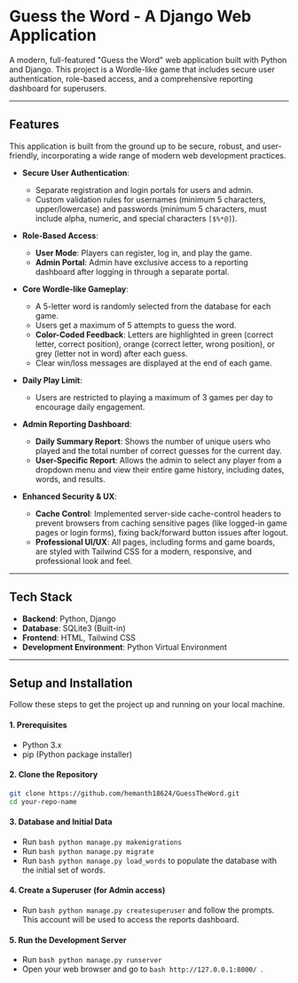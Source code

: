 # Guess the Word - A Django Web Application


A modern, full-featured "Guess the Word" web application built with Python and Django. This project is a Wordle-like game that includes secure user authentication, role-based access, and a comprehensive reporting dashboard for superusers.

---

## Features

This application is built from the ground up to be secure, robust, and user-friendly, incorporating a wide range of modern web development practices.

* **Secure User Authentication**:
    * Separate registration and login portals for users and admin.
    * Custom validation rules for usernames (minimum 5 characters, upper/lowercase) and passwords (minimum 5 characters, must include alpha, numeric, and special characters `[$%*@]`).

* **Role-Based Access**:
    * **User Mode**: Players can register, log in, and play the game.
    * **Admin Portal**: Admin have exclusive access to a reporting dashboard after logging in through a separate portal.

* **Core Wordle-like Gameplay**:
    * A 5-letter word is randomly selected from the database for each game.
    * Users get a maximum of 5 attempts to guess the word.
    * **Color-Coded Feedback**: Letters are highlighted in green (correct letter, correct position), orange (correct letter, wrong position), or grey (letter not in word) after each guess.
    * Clear win/loss messages are displayed at the end of each game.

* **Daily Play Limit**:
    * Users are restricted to playing a maximum of 3 games per day to encourage daily engagement.

* **Admin Reporting Dashboard**:
    * **Daily Summary Report**: Shows the number of unique users who played and the total number of correct guesses for the current day.
    * **User-Specific Report**: Allows the admin to select any player from a dropdown menu and view their entire game history, including dates, words, and results.

* **Enhanced Security & UX**:
    * **Cache Control**: Implemented server-side cache-control headers to prevent browsers from caching sensitive pages (like logged-in game pages or login forms), fixing back/forward button issues after logout.
    * **Professional UI/UX**: All pages, including forms and game boards, are styled with Tailwind CSS for a modern, responsive, and professional look and feel.

---

## Tech Stack

* **Backend**: Python, Django
* **Database**: SQLite3 (Built-in)
* **Frontend**: HTML, Tailwind CSS
* **Development Environment**: Python Virtual Environment

---

## Setup and Installation

Follow these steps to get the project up and running on your local machine.

#### 1. Prerequisites
* Python 3.x
* pip (Python package installer)

#### 2. Clone the Repository
```bash
git clone https://github.com/hemanth18624/GuessTheWord.git
cd your-repo-name
```

#### 3. Database and Initial Data
* Run ```bash python manage.py makemigrations```
* Run ```bash python manage.py migrate ```
* Run ```bash python manage.py load_words``` to populate the database with the initial set of words.

#### 4. Create a Superuser (for Admin access)
* Run ```bash python manage.py createsuperuser``` and follow the prompts. This account will be used to access the reports dashboard.

#### 5. Run the Development Server
* Run ```bash python manage.py runserver```
* Open your web browser and go to ```bash http://127.0.0.1:8000/ ```.

